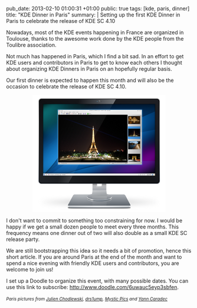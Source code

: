 pub_date: 2013-02-10 01:00:31 +01:00
public: true
tags: [kde, paris, dinner]
title: "KDE Dinner in Paris"
summary: |
    Setting up the first KDE Dinner in Paris to celebrate the release of KDE SC 4.10


Nowadays, most of the KDE events happening in France are organized in Toulouse,
thanks to the awesome work done by the KDE people from the Toulibre association.

Not much has happened in Paris, which I find a bit sad. In an effort to get KDE
users and contributors in Paris to get to know each others I thought about
organizing KDE Dinners in Paris on an hopefully regular basis.

Our first dinner is expected to happen this month and will also be the occasion
to celebrate the release of KDE SC 4.10.

<img src="kde-paris.png" style="display: block; margin: 0 auto" alt="KDE in Paris" />

I don't want to commit to something too constraining for now. I would be happy
if we get a small dozen people to meet every three months. This frequency means
    one dinner out of two will also double as a small KDE SC release party.

We are still bootstrapping this idea so it needs a bit of promotion, hence this
short article. If you are around Paris at the end of the month and want to
spend a nice evening with friendly KDE users and contributors, you are welcome
to join us!

I set up a Doodle to organize this event, with many possible dates. You can
use this link to subscribe: <http://www.doodle.com/6uwauc5eyp3sbfen>.

*<small>Paris pictures from [Julien Chodlewski][kenofhu], [drs1ump][], [Mystic Pics][mystic] and [Yann Caradec][ycaradec]</small>*

[kenofhu]: https://www.flickr.com/photos/kenofhu/8024237796/
[drs1ump]: https://www.flickr.com/photos/drs1ump/8173283928/
[mystic]: https://www.flickr.com/photos/mystic_pics/5911866514/
[ycaradec]: https://www.flickr.com/photos/la_bretagne_a_paris/2227000838/
